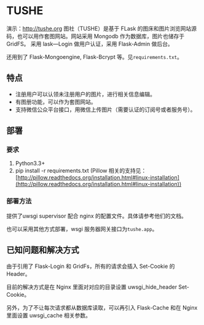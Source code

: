 # TUSHE

演示：http://tushe.org
图社（TUSHE）是基于 FLask 的图床和图片浏览网站源码，也可以用作套图网站。网站采用 Mongodb 作为数据库，图片也储存于 GridFS。
采用 lask—Login 做用户认证，采用 Flask-Admin 做后台。

还用到了 Flask-Mongoengine, Flask-Bcrypt 等。见`requirements.txt`。

## 特点
- 注册用户可以认领未注册用户的图片，进行相关信息编辑。
- 有图册功能，可以作为套图网站。
- 支持微信公众平台接口，用微信上传图片（需要认证的订阅号或者服务号）。


## 部署

### 要求

1. Python3.3+
1. pip install -r requirements.txt (Pillow 相关的支持见：[http://pillow.readthedocs.org/installation.html#linux-installation](http://pillow.readthedocs.org/installation.html#linux-installation))

### 部署方法
提供了uwsgi supervisor 配合 nginx 的配置文件。具体请参考他们的文档。

也可以采用其他方式部署，wsgi 服务器网关接口为`tushe.app`。

## 已知问题和解决方式

由于引用了 Flask-Login 和 GridFs，所有的请求会插入 Set-Cookie 的 Header。

目前的解决方式是在 Nginx 里面对对应的目录设置 uwsgi_hide_header Set-Cookie。

另外，为了不让每次请求都从数据库读取，可以再引入 Flask-Cache 和在 Nginx 里面设置 uwsgi_cache 相关参数。